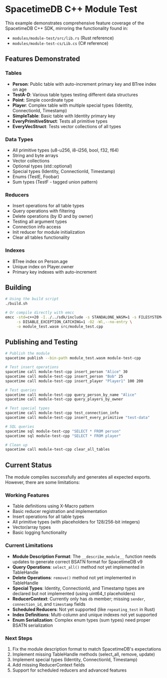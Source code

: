 # SpacetimeDB C++ Module Test

This example demonstrates comprehensive feature coverage of the SpacetimeDB C++ SDK, mirroring the functionality found in:
- `modules/module-test/src/lib.rs` (Rust reference)
- `modules/module-test-cs/Lib.cs` (C# reference)

## Features Demonstrated

### Tables
- **Person**: Public table with auto-increment primary key and BTree index on age
- **TestA-D**: Various table types testing different data structures
- **Point**: Simple coordinate type
- **Player**: Complex table with multiple special types (Identity, ConnectionId, Timestamp)
- **SimpleTable**: Basic table with Identity primary key
- **EveryPrimitiveStruct**: Tests all primitive types
- **EveryVecStruct**: Tests vector collections of all types

### Data Types
- All primitive types (u8-u256, i8-i256, bool, f32, f64)
- String and byte arrays
- Vector collections
- Optional types (std::optional)
- Special types (Identity, ConnectionId, Timestamp)
- Enums (TestE, Foobar)
- Sum types (TestF - tagged union pattern)

### Reducers
- Insert operations for all table types
- Query operations with filtering
- Delete operations (by ID and by owner)
- Testing all argument types
- Connection info access
- Init reducer for module initialization
- Clear all tables functionality

### Indexes
- BTree index on Person.age
- Unique index on Player.owner
- Primary key indexes with auto-increment

## Building

```bash
# Using the build script
./build.sh

# Or compile directly with emcc
emcc -std=c++20 -I../../sdk/include -s STANDALONE_WASM=1 -s FILESYSTEM=0 \
     -s DISABLE_EXCEPTION_CATCHING=1 -O2 -Wl,--no-entry \
     -o module_test.wasm src/module_test.cpp
```

## Publishing and Testing

```bash
# Publish the module
spacetime publish --bin-path module_test.wasm module-test-cpp

# Test insert operations
spacetime call module-test-cpp insert_person "Alice" 30
spacetime call module-test-cpp insert_person "Bob" 25
spacetime call module-test-cpp insert_player "Player1" 100 200

# Test queries
spacetime call module-test-cpp query_person_by_name "Alice"
spacetime call module-test-cpp query_players_by_owner

# Test special types
spacetime call module-test-cpp test_connection_info
spacetime call module-test-cpp insert_every_primitive "test-data"

# SQL queries
spacetime sql module-test-cpp "SELECT * FROM person"
spacetime sql module-test-cpp "SELECT * FROM player"

# Clean up
spacetime call module-test-cpp clear_all_tables
```

## Current Status

The module compiles successfully and generates all expected exports. However, there are some limitations:

### Working Features
- Table definitions using X-Macro pattern
- Basic reducer registration and implementation
- Insert operations for all table types
- All primitive types (with placeholders for 128/256-bit integers)
- Vector/array types
- Basic logging functionality

### Current Limitations
- **Module Description Format**: The `__describe_module__` function needs updates to generate correct BSATN format for SpacetimeDB v9
- **Query Operations**: `select_all()` method not yet implemented in TableHandle
- **Delete Operations**: `remove()` method not yet implemented in TableHandle
- **Special Types**: Identity, ConnectionId, and Timestamp types are declared but not implemented (using uint64_t placeholders)
- **ReducerContext**: Currently only has `db` member; missing `sender`, `connection_id`, and `timestamp` fields
- **Scheduled Reducers**: Not yet supported (like `repeating_test` in Rust)
- **Index Definitions**: Multi-column and unique indexes not yet supported
- **Enum Serialization**: Complex enum types (sum types) need proper BSATN serialization

### Next Steps
1. Fix the module description format to match SpacetimeDB's expectations
2. Implement missing TableHandle methods (select_all, remove, update)
3. Implement special types (Identity, ConnectionId, Timestamp)
4. Add missing ReducerContext fields
5. Support for scheduled reducers and advanced features